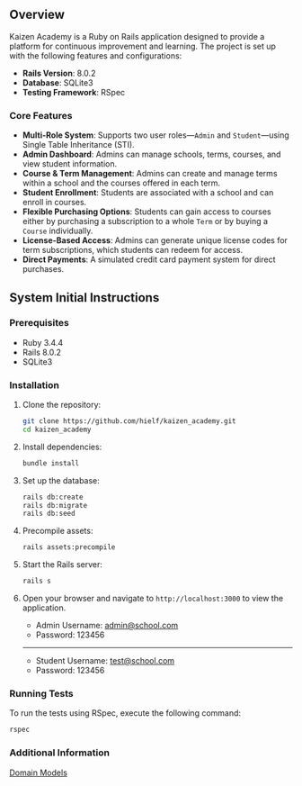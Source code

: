 ## Overview

Kaizen Academy is a Ruby on Rails application designed to provide a platform for continuous improvement and learning. The project is set up with the following features and configurations:

- **Rails Version**: 8.0.2
- **Database**: SQLite3
- **Testing Framework**: RSpec

### Core Features

- **Multi-Role System**: Supports two user roles—`Admin` and `Student`—using Single Table Inheritance (STI).
- **Admin Dashboard**: Admins can manage schools, terms, courses, and view student information.
- **Course & Term Management**: Admins can create and manage terms within a school and the courses offered in each term.
- **Student Enrollment**: Students are associated with a school and can enroll in courses.
- **Flexible Purchasing Options**: Students can gain access to courses either by purchasing a subscription to a whole `Term` or by buying a `Course` individually.
- **License-Based Access**: Admins can generate unique license codes for term subscriptions, which students can redeem for access.
- **Direct Payments**: A simulated credit card payment system for direct purchases.

## System Initial Instructions

### Prerequisites

- Ruby 3.4.4
- Rails 8.0.2
- SQLite3

### Installation

1. Clone the repository:
   ```bash
   git clone https://github.com/hielf/kaizen_academy.git
   cd kaizen_academy
   ```

2. Install dependencies:
   ```bash
   bundle install
   ```

3. Set up the database:
   ```bash
   rails db:create
   rails db:migrate
   rails db:seed
   ```
4. Precompile assets:
   ```bash
   rails assets:precompile
   ```

5. Start the Rails server:
   ```bash
   rails s
   ```

6. Open your browser and navigate to `http://localhost:3000` to view the application.
   - Admin Username: admin@school.com
   - Password: 123456

   ---

   - Student Username: test@school.com
   - Password: 123456

### Running Tests

To run the tests using RSpec, execute the following command:
```bash
rspec
```

### Additional Information

 [Domain Models](DOMAIN_MODELS.md)

